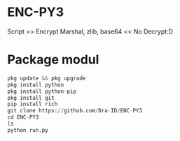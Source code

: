 # ENC-PY3
Script >> Encrypt Marshal, zlib, base64 &lt;&lt; No Decrypt:D

# Package modul
```python
pkg update && pkg upgrade 
pkg install python 
pkg install python-pip 
pkg install git
pip install rich
git clone https://github.com/Dra-ID/ENC-PY3
cd ENC-PY3 
ls
python run.py
```
